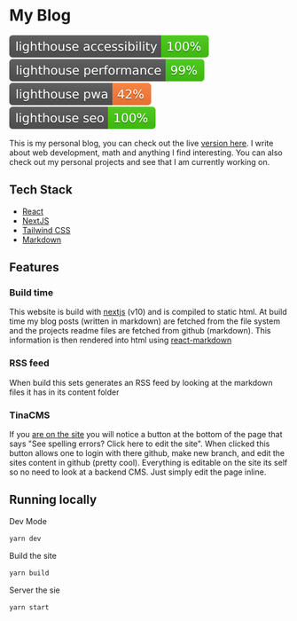 # My Blog
![Lighthouse Accessibility Badge]( ./test_results/lighthouse_accessibility.svg)
![Lighthouse Performance Badge](./test_results/lighthouse_performance.svg)
![Lighthouse PWA Badge](./test_results/lighthouse_pwa.svg)
![Lighthouse SEO Badge](./test_results/lighthouse_seo.svg)

This is my personal blog, you can check out the live [version here](https://logana.dev). I write about web development, math and anything I find interesting. You can also check out my personal projects and see that I am currently working on.

## Tech Stack

- [React](https://reactjs.org/)
- [NextJS](https://nextjs.org/)
- [Tailwind CSS](https://tailwindcss.com/)
- [Markdown](https://logana.dev/blog/markdown)

## Features

### Build time

This website is build with [nextjs](https://nextjs.org/) (v10) and is compiled to static html. At build time my blog posts (written in markdown) are fetched from the file system and the projects readme files are fetched from github (markdown). This information is then rendered into html using [react-markdown](https://www.npmjs.com/package/react-markdown)

### RSS feed

When build this sets generates an RSS feed by looking at the markdown files it has in its content folder

### TinaCMS

If you [are on the site](https://logana.dev) you will notice a button at the bottom of the page that says "See spelling errors? Click here to edit the site". When clicked this button allows one to login with there github, make new branch, and edit the sites content in github (pretty cool). Everything is editable on the site its self so no need to look at a backend CMS. Just simply edit the page inline.

## Running locally

Dev Mode

```bash
yarn dev
```

Build the site

```bash
yarn build
```

Server the sie

```
yarn start
```
